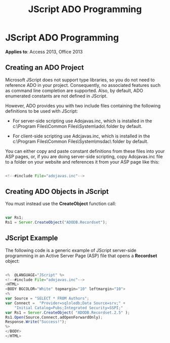 ﻿---
title: JScript ADO Programming
TOCTitle: JScript ADO Programming
ms:assetid: 2254f111-e6c2-1ad7-eb65-ee0550056d89
ms:mtpsurl: https://msdn.microsoft.com/library/JJ249002(v=office.15)
ms:contentKeyID: 48543706
ms.date: 09/18/2015
mtps_version: v=office.15
---

# JScript ADO Programming


**Applies to**: Access 2013, Office 2013


## Creating an ADO Project

Microsoft JScript does not support type libraries, so you do not need to reference ADO in your project. Consequently, no associated features such as command line completion are supported. Also, by default, ADO enumerated constants are not defined in JScript.

However, ADO provides you with two include files containing the following definitions to be used with JScript:

- For server-side scripting use Adojavas.inc, which is installed in the c:\\Program Files\\Common Files\\System\\ado\\ folder by default.

- For client-side scripting use Adcjavas.inc, which is installed in the c:\\Program Files\\Common Files\\System\\msdac\\ folder by default.

You can either copy and paste constant definitions from these files into your ASP pages, or, if you are doing server-side scripting, copy Adojavas.inc file to a folder on your website and references it from your ASP page like this:

```javascript  
 
<!--#include File="adojavas.inc"--> 
```

## Creating ADO Objects in JScript

You must instead use the **CreateObject** function call:

```javascript  
 
var Rs1; 
Rs1 = Server.CreateObject("ADODB.Recordset"); 
```

## JScript Example

The following code is a generic example of JScript server-side programming in an Active Server Page (ASP) file that opens a **Recordset** object:

```javascript 
 
<%  @LANGUAGE="JScript" %> 
<!--#include File="adojavas.inc"--> 
<HTML> 
<BODY BGCOLOR="White" topmargin="10" leftmargin="10"> 
<% 
var Source = "SELECT * FROM Authors"; 
var Connect =  "Provider=sqloledb;Data Source=srv;" + 
    "Initial Catalog=Pubs;Integrated Security=SSPI;" 
var Rs1 = Server.CreateObject( "ADODB.Recordset.2.5" ); 
Rs1.Open(Source,Connect,adOpenForwardOnly); 
Response.Write("Success!"); 
%> 
</BODY> 
</HTML> 
```


